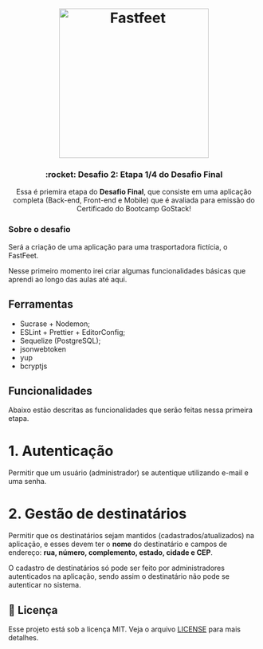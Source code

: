 <h1 align="center">
  <img alt="Fastfeet" title="Fastfeet" src="https://user-images.githubusercontent.com/2512512/74014548-b1b65180-496d-11ea-94d1-9495c01968b2.png" width="300px" />
</h1>
<h3 align="center">
  :rocket: Desafio 2: Etapa 1/4 do Desafio Final
</h3>
<p align="center">Essa é priemira etapa do <b>Desafio Final</b>, que consiste em uma aplicação completa (Back-end, Front-end e Mobile) que é avaliada para emissão do Certificado do Bootcamp GoStack!<p>

### **Sobre o desafio**
Será a criação de uma aplicação para uma trasportadora fictícia, o FastFeet.

Nesse primeiro momento irei criar algumas funcionalidades básicas que aprendi ao longo das aulas até aqui.

## **Ferramentas**
- Sucrase + Nodemon;
- ESLint + Prettier + EditorConfig;
- Sequelize (PostgreSQL);
- jsonwebtoken
- yup
- bcryptjs

## **Funcionalidades**
Abaixo estão descritas as funcionalidades que serão feitas nessa primeira etapa.

# 1. Autenticação
Permitir que um usuário (administrador) se autentique utilizando e-mail e uma senha.

# 2. Gestão de destinatários
Permitir que os destinatários sejam mantidos (cadastrados/atualizados) na aplicação, e esses devem ter o **nome** do destinatário e campos de endereço: **rua, número, complemento, estado, cidade e CEP**.

O cadastro de destinatários só pode ser feito por administradores autenticados na aplicação, sendo assim o destinatário não pode se autenticar no sistema.

## :memo: Licença

Esse projeto está sob a licença MIT. Veja o arquivo [LICENSE](LICENSE.md) para mais detalhes.
